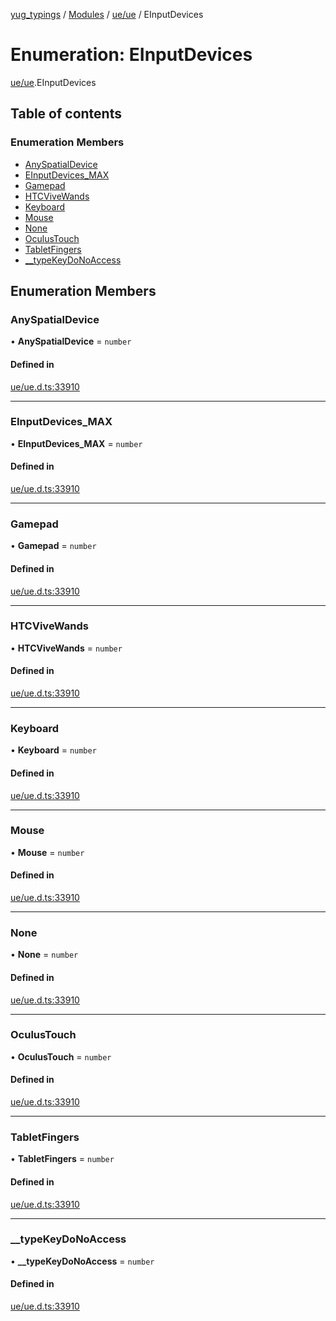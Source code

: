 [yug_typings](../README.md) / [Modules](../modules.md) / [ue/ue](../modules/ue_ue.md) / EInputDevices

# Enumeration: EInputDevices

[ue/ue](../modules/ue_ue.md).EInputDevices

## Table of contents

### Enumeration Members

- [AnySpatialDevice](ue_ue.EInputDevices.md#anyspatialdevice)
- [EInputDevices\_MAX](ue_ue.EInputDevices.md#einputdevices_max)
- [Gamepad](ue_ue.EInputDevices.md#gamepad)
- [HTCViveWands](ue_ue.EInputDevices.md#htcvivewands)
- [Keyboard](ue_ue.EInputDevices.md#keyboard)
- [Mouse](ue_ue.EInputDevices.md#mouse)
- [None](ue_ue.EInputDevices.md#none)
- [OculusTouch](ue_ue.EInputDevices.md#oculustouch)
- [TabletFingers](ue_ue.EInputDevices.md#tabletfingers)
- [\_\_typeKeyDoNoAccess](ue_ue.EInputDevices.md#__typekeydonoaccess)

## Enumeration Members

### AnySpatialDevice

• **AnySpatialDevice** = `number`

#### Defined in

[ue/ue.d.ts:33910](https://github.com/YugMetaverse/yug_typings/blob/25cad34/ue/ue.d.ts#L33910)

___

### EInputDevices\_MAX

• **EInputDevices\_MAX** = `number`

#### Defined in

[ue/ue.d.ts:33910](https://github.com/YugMetaverse/yug_typings/blob/25cad34/ue/ue.d.ts#L33910)

___

### Gamepad

• **Gamepad** = `number`

#### Defined in

[ue/ue.d.ts:33910](https://github.com/YugMetaverse/yug_typings/blob/25cad34/ue/ue.d.ts#L33910)

___

### HTCViveWands

• **HTCViveWands** = `number`

#### Defined in

[ue/ue.d.ts:33910](https://github.com/YugMetaverse/yug_typings/blob/25cad34/ue/ue.d.ts#L33910)

___

### Keyboard

• **Keyboard** = `number`

#### Defined in

[ue/ue.d.ts:33910](https://github.com/YugMetaverse/yug_typings/blob/25cad34/ue/ue.d.ts#L33910)

___

### Mouse

• **Mouse** = `number`

#### Defined in

[ue/ue.d.ts:33910](https://github.com/YugMetaverse/yug_typings/blob/25cad34/ue/ue.d.ts#L33910)

___

### None

• **None** = `number`

#### Defined in

[ue/ue.d.ts:33910](https://github.com/YugMetaverse/yug_typings/blob/25cad34/ue/ue.d.ts#L33910)

___

### OculusTouch

• **OculusTouch** = `number`

#### Defined in

[ue/ue.d.ts:33910](https://github.com/YugMetaverse/yug_typings/blob/25cad34/ue/ue.d.ts#L33910)

___

### TabletFingers

• **TabletFingers** = `number`

#### Defined in

[ue/ue.d.ts:33910](https://github.com/YugMetaverse/yug_typings/blob/25cad34/ue/ue.d.ts#L33910)

___

### \_\_typeKeyDoNoAccess

• **\_\_typeKeyDoNoAccess** = `number`

#### Defined in

[ue/ue.d.ts:33910](https://github.com/YugMetaverse/yug_typings/blob/25cad34/ue/ue.d.ts#L33910)
